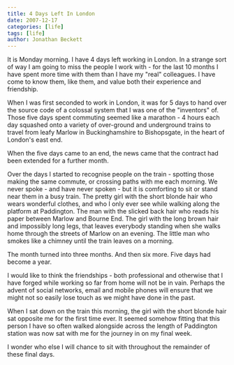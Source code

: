 ```yaml
---
title: 4 Days Left In London
date: 2007-12-17
categories: [life]
tags: [life]
author: Jonathan Beckett
---
```


It is Monday morning. I have 4 days left working in London. In a strange sort of way I am going to miss the people I work with - for the last 10 months I have spent more time with them than I have my "real" colleagues. I have come to know them, like them, and value both their experience and friendship.

When I was first seconded to work in London, it was for 5 days to hand over the source code of a colossal system that I was one of the "inventors" of. Those five days spent commuting seemed like a marathon - 4 hours each day squashed onto a variety of over-ground and underground trains to travel from leafy Marlow in Buckinghamshire to Bishopsgate, in the heart of London's east end.

When the five days came to an end, the news came that the contract had been extended for a further month.

Over the days I started to recognise people on the train - spotting those making the same commute, or crossing paths with me each morning. We never spoke - and have never spoken - but it is comforting to sit or stand near them in a busy train. The pretty girl with the short blonde hair who wears wonderful clothes, and who I only ever see while walking along the platform at Paddington. The man with the slicked back hair who reads his paper between Marlow and Bourne End. The girl with the long brown hair and impossibly long legs, that leaves everybody standing when she walks home through the streets of Marlow on an evening. The little man who smokes like a chimney until the train leaves on a morning.

The month turned into three months. And then six more. Five days had become a year.

I would like to think the friendships - both professional and otherwise that I have forged while working so far from home will not be in vain. Perhaps the advent of social networks, email and mobile phones will ensure that we might not so easily lose touch as we might have done in the past.

When I sat down on the train this morning, the girl with the short blonde hair sat opposite me for the first time ever. It seemed somehow fitting that this person I have so often walked alongside across the length of Paddington station was now sat with me for the journey in on my final week.

I wonder who else I will chance to sit with throughout the remainder of these final days.